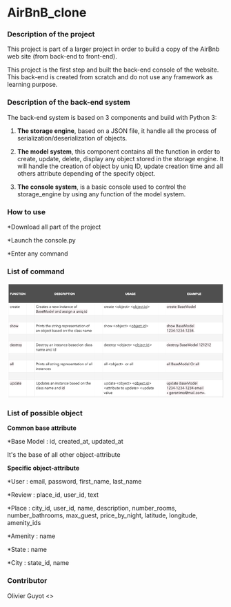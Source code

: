 # AirBnB_clone

### Description of the project

This project is part of a larger project in order to build a copy of the AirBnb web site (from back-end to front-end).

This project is the first step and built the back-end console of the website. This back-end is created from scratch and do not use any framework as learning purpose.

### Description of the back-end system
The back-end system is based on 3 components and build with Python 3:

1. **The storage engine**, based on a JSON file, it handle all the process of serialization/deserialization of objects.

2. **The model system**, this component contains all the function in order to create, update, delete, display any object stored in the storage engine. 
It will handle the creation of object by uniq ID, update creation time and all others attribute depending of the specify object.

3. **The console system**, is a basic console used to control the storage_engine by using any function of the model system.

### How to use
*Download all part of the project

*Launch the console.py

*Enter any command

### List of command
![GitHub function list](/img/Function_list.png)
 
### List of possible object

**Common base attribute**

*Base Model : id, created_at, updated_at

It's the base of all other object-attribute

**Specific object-attribute**

*User : email, password, first_name, last_name

*Review : place_id, user_id, text

*Place : city_id, user_id, name, description, number_rooms, number_bathrooms, max_guest, price_by_night, latitude, longitude, amenity_ids

*Amenity : name

*State : name

*City : state_id, name

### Contributor
Olivier Guyot <>
